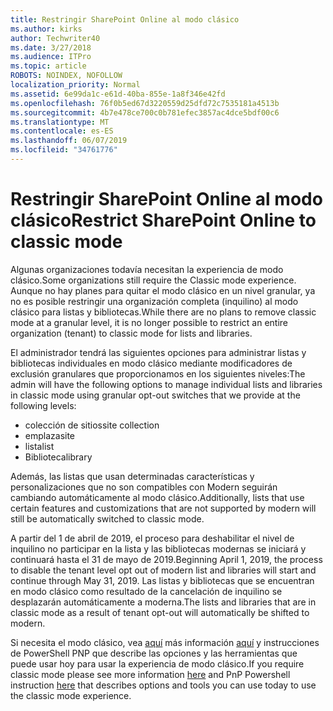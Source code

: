 ```yaml
---
title: Restringir SharePoint Online al modo clásico
ms.author: kirks
author: Techwriter40
ms.date: 3/27/2018
ms.audience: ITPro
ms.topic: article
ROBOTS: NOINDEX, NOFOLLOW
localization_priority: Normal
ms.assetid: 6e99da1c-e61d-40ba-855e-1a8f346e42fd
ms.openlocfilehash: 76f0b5ed67d3220559d25dfd72c7535181a4513b
ms.sourcegitcommit: 4b7e478ce700c0b781efec3857ac4dce5bdf00c6
ms.translationtype: MT
ms.contentlocale: es-ES
ms.lasthandoff: 06/07/2019
ms.locfileid: "34761776"
---
```

# <a name="restrict-sharepoint-online-to-classic-mode"></a><span data-ttu-id="42524-102">Restringir SharePoint Online al modo clásico</span><span class="sxs-lookup"><span data-stu-id="42524-102">Restrict SharePoint Online to classic mode</span></span>

<span data-ttu-id="42524-103">Algunas organizaciones todavía necesitan la experiencia de modo clásico.</span><span class="sxs-lookup"><span data-stu-id="42524-103">Some organizations still require the Classic mode experience.</span></span> <span data-ttu-id="42524-104">Aunque no hay planes para quitar el modo clásico en un nivel granular, ya no es posible restringir una organización completa (inquilino) al modo clásico para listas y bibliotecas.</span><span class="sxs-lookup"><span data-stu-id="42524-104">While there are no plans to remove classic mode at a granular level, it is no longer possible to restrict an entire organization (tenant) to classic mode for lists and libraries.</span></span>

<span data-ttu-id="42524-105">El administrador tendrá las siguientes opciones para administrar listas y bibliotecas individuales en modo clásico mediante modificadores de exclusión granulares que proporcionamos en los siguientes niveles:</span><span class="sxs-lookup"><span data-stu-id="42524-105">The admin will have the following options to manage individual lists and libraries in classic mode using granular opt-out switches that we provide at the following levels:</span></span>

- <span data-ttu-id="42524-106">colección de sitios</span><span class="sxs-lookup"><span data-stu-id="42524-106">site collection</span></span>
- <span data-ttu-id="42524-107">emplaza</span><span class="sxs-lookup"><span data-stu-id="42524-107">site</span></span>
- <span data-ttu-id="42524-108">lista</span><span class="sxs-lookup"><span data-stu-id="42524-108">list</span></span>
- <span data-ttu-id="42524-109">Biblioteca</span><span class="sxs-lookup"><span data-stu-id="42524-109">library</span></span>

<span data-ttu-id="42524-110">Además, las listas que usan determinadas características y personalizaciones que no son compatibles con Modern seguirán cambiando automáticamente al modo clásico.</span><span class="sxs-lookup"><span data-stu-id="42524-110">Additionally, lists that use certain features and customizations that are not supported by modern will still be automatically switched to classic mode.</span></span>

<span data-ttu-id="42524-111">A partir del 1 de abril de 2019, el proceso para deshabilitar el nivel de inquilino no participar en la lista y las bibliotecas modernas se iniciará y continuará hasta el 31 de mayo de 2019.</span><span class="sxs-lookup"><span data-stu-id="42524-111">Beginning April 1, 2019, the process to disable the tenant level opt out of modern list and libraries will start and continue through May 31, 2019.</span></span>  <span data-ttu-id="42524-112">Las listas y bibliotecas que se encuentran en modo clásico como resultado de la cancelación de inquilino se desplazarán automáticamente a moderna.</span><span class="sxs-lookup"><span data-stu-id="42524-112">The lists and libraries that are in classic mode as a result of tenant opt-out will automatically be shifted to modern.</span></span>

<span data-ttu-id="42524-113">Si necesita el modo clásico, vea [aquí](https://docs.microsoft.com/sharepoint/dev/transform/modernize-userinterface-lists-and-libraries-optout) más información [aquí](https://techcommunity.microsoft.com/t5/Microsoft-SharePoint-Blog/Delivering-SharePoint-modern-experiences/ba-p/315023) y instrucciones de PowerShell PNP que describe las opciones y las herramientas que puede usar hoy para usar la experiencia de modo clásico.</span><span class="sxs-lookup"><span data-stu-id="42524-113">If you require classic mode please see more information [here](https://techcommunity.microsoft.com/t5/Microsoft-SharePoint-Blog/Delivering-SharePoint-modern-experiences/ba-p/315023) and PnP Powershell instruction [here](https://docs.microsoft.com/sharepoint/dev/transform/modernize-userinterface-lists-and-libraries-optout) that describes options and tools you can use today to use the classic mode experience.</span></span>
